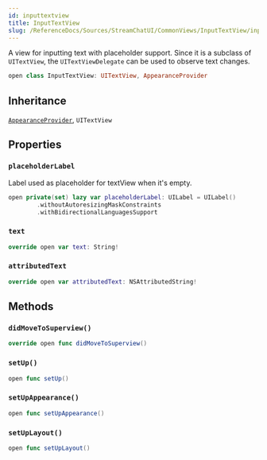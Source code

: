 ```yaml
---
id: inputtextview 
title: InputTextView
slug: /ReferenceDocs/Sources/StreamChatUI/CommonViews/InputTextView/inputtextview
---
```


A view for inputting text with placeholder support. Since it is a subclass
of `UITextView`, the `UITextViewDelegate` can be used to observe text changes.

``` swift
open class InputTextView: UITextView, AppearanceProvider 
```

## Inheritance

[`AppearanceProvider`](../../Utils/AppearanceProvider), `UITextView`

## Properties

### `placeholderLabel`

Label used as placeholder for textView when it's empty.

``` swift
open private(set) lazy var placeholderLabel: UILabel = UILabel()
        .withoutAutoresizingMaskConstraints
        .withBidirectionalLanguagesSupport
```

### `text`

``` swift
override open var text: String! 
```

### `attributedText`

``` swift
override open var attributedText: NSAttributedString! 
```

## Methods

### `didMoveToSuperview()`

``` swift
override open func didMoveToSuperview() 
```

### `setUp()`

``` swift
open func setUp() 
```

### `setUpAppearance()`

``` swift
open func setUpAppearance() 
```

### `setUpLayout()`

``` swift
open func setUpLayout() 
```

